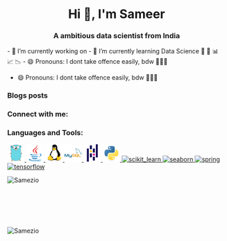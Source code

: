 <!--
**Samezio/Samezio** is a ✨ _special_ ✨ repository because its `README.md` (this file) appears on your GitHub profile.

Here are some ideas to get you started:

- 🔭 I’m currently working on ...
- 🌱 I’m currently learning ...
- 👯 I’m looking to collaborate on ...
- 🤔 I’m looking for help with ...
- 💬 Ask me about ...
- 📫 How to reach me: ...
- 😄 Pronouns: ...
- ⚡ Fun fact: ...
-->
<h1 align="center">Hi 👋, I'm Sameer</h1>
<h3 align="center">A ambitious data scientist from India</h3>
- 🔭 I’m currently working on 
- 🌱 I’m currently learning Data Science 📑 🧾 📊 📈 📉
- 😄 Pronouns: I dont take offence easily, bdw 🤵🏻‍♂️

<!-- <p align="left"> <img src="https://komarev.com/ghpvc/?username=Samezio&label=Profile%20views&color=0e75b6&style=flat" alt="Samezio" /> </p>

<p align="left"> <a href="https://github.com/ryo-ma/github-profile-trophy"><img src="https://github-profile-trophy.vercel.app/?username=Samezio" alt="Samezio" /></a> </p> -->

<!-- <p align="left"> <a href="https://twitter.com/asfasf" target="blank"><img src="https://img.shields.io/twitter/follow/asfasf?logo=twitter&style=for-the-badge" alt="asfasf" /></a> </p> -->
<!-- - 🔭 I’m currently working on [Investment analysis](Investment analysis) -->

<!-- - 🌱 I’m currently learning **Data Science 📑 🧾 📊 📈 📉** -->

<!-- - 👯 I’m looking to collaborate on [asasf](asf) -->

<!-- - 🤝 I’m looking for help with [asfas](asfasf) -->

<!-- - 👨‍💻 All of my projects are available at [asfasf](asfasf) -->

<!-- - 📝 I regularly write articles on [asfasf](asfasf) -->

<!-- - 💬 Ask me about **asfasf** -->

<!-- - 📫 How to reach me **asfasf** -->

<!-- - 📄 Know about my experiences [asfasf](asfasf) -->

- 😄 Pronouns: I dont take offence easily, bdw 🤵🏻‍♂️

<!-- - ⚡ Fun fact **asfasf** -->
### Blogs posts
<!-- BLOG-POST-LIST:START -->
<!-- BLOG-POST-LIST:END -->

<h3 align="left">Connect with me:</h3>
<p align="left">
<!-- <a href="https://codepen.io/asgasg" target="blank"><img align="center" src="https://raw.githubusercontent.com/rahuldkjain/github-profile-readme-generator/master/src/images/icons/Social/codepen.svg" alt="asgasg" height="30" width="40" /></a> -->
<!-- <a href="https://dev.to/asfasf" target="blank"><img align="center" src="https://raw.githubusercontent.com/rahuldkjain/github-profile-readme-generator/master/src/images/icons/Social/devto.svg" alt="asfasf" height="30" width="40" /></a> -->
<!-- <a href="https://twitter.com/asfasf" target="blank"><img align="center" src="https://raw.githubusercontent.com/rahuldkjain/github-profile-readme-generator/master/src/images/icons/Social/twitter.svg" alt="asfasf" height="30" width="40" /></a> -->
<!-- <a href="https://linkedin.com/in/agasg" target="blank"><img align="center" src="https://raw.githubusercontent.com/rahuldkjain/github-profile-readme-generator/master/src/images/icons/Social/linked-in-alt.svg" alt="agasg" height="30" width="40" /></a> -->
<!-- <a href="https://stackoverflow.com/users/asgasg" target="blank"><img align="center" src="https://raw.githubusercontent.com/rahuldkjain/github-profile-readme-generator/master/src/images/icons/Social/stack-overflow.svg" alt="asgasg" height="30" width="40" /></a> -->
<!-- <a href="https://codesandbox.com/asgasg" target="blank"><img align="center" src="https://raw.githubusercontent.com/rahuldkjain/github-profile-readme-generator/master/src/images/icons/Social/codesandbox.svg" alt="asgasg" height="30" width="40" /></a> -->
<!-- <a href="https://kaggle.com/agsasg" target="blank"><img align="center" src="https://raw.githubusercontent.com/rahuldkjain/github-profile-readme-generator/master/src/images/icons/Social/kaggle.svg" alt="agsasg" height="30" width="40" /></a> -->
<!-- <a href="https://fb.com/asgasg" target="blank"><img align="center" src="https://raw.githubusercontent.com/rahuldkjain/github-profile-readme-generator/master/src/images/icons/Social/facebook.svg" alt="asgasg" height="30" width="40" /></a> -->
<!-- <a href="https://instagram.com/agsasg" target="blank"><img align="center" src="https://raw.githubusercontent.com/rahuldkjain/github-profile-readme-generator/master/src/images/icons/Social/instagram.svg" alt="agsasg" height="30" width="40" /></a> -->
<!-- <a href="https://dribbble.com/agasg" target="blank"><img align="center" src="https://raw.githubusercontent.com/rahuldkjain/github-profile-readme-generator/master/src/images/icons/Social/dribbble.svg" alt="agasg" height="30" width="40" /></a> -->
<!-- <a href="https://www.behance.net/asgasg" target="blank"><img align="center" src="https://raw.githubusercontent.com/rahuldkjain/github-profile-readme-generator/master/src/images/icons/Social/behance.svg" alt="asgasg" height="30" width="40" /></a> -->
<!-- <a href="https://hashnode.com/@asfrasf" target="blank"><img align="center" src="https://raw.githubusercontent.com/rahuldkjain/github-profile-readme-generator/master/src/images/icons/Social/hashnode.svg" alt="@asfrasf" height="30" width="40" /></a> -->
<!-- <a href="https://medium.com/@asfasf" target="blank"><img align="center" src="https://raw.githubusercontent.com/rahuldkjain/github-profile-readme-generator/master/src/images/icons/Social/medium.svg" alt="@asfasf" height="30" width="40" /></a> -->
<!-- <a href="https://www.youtube.com/c/asfasf" target="blank"><img align="center" src="https://raw.githubusercontent.com/rahuldkjain/github-profile-readme-generator/master/src/images/icons/Social/youtube.svg" alt="asfasf" height="30" width="40" /></a> -->
<!-- <a href="https://www.codechef.com/users/trurtu" target="blank"><img align="center" src="https://cdn.jsdelivr.net/npm/simple-icons@3.1.0/icons/codechef.svg" alt="trurtu" height="30" width="40" /></a> -->
<!-- <a href="https://www.hackerrank.com/asfasf" target="blank"><img align="center" src="https://raw.githubusercontent.com/rahuldkjain/github-profile-readme-generator/master/src/images/icons/Social/hackerrank.svg" alt="asfasf" height="30" width="40" /></a> -->
<!-- <a href="https://codeforces.com/profile/rturtu" target="blank"><img align="center" src="https://raw.githubusercontent.com/rahuldkjain/github-profile-readme-generator/master/src/images/icons/Social/codeforces.svg" alt="rturtu" height="30" width="40" /></a> -->
<!-- <a href="https://www.leetcode.com/gfjgj" target="blank"><img align="center" src="https://raw.githubusercontent.com/rahuldkjain/github-profile-readme-generator/master/src/images/icons/Social/leet-code.svg" alt="gfjgj" height="30" width="40" /></a> -->
<!-- <a href="https://www.hackerearth.com/fgjfgj" target="blank"><img align="center" src="https://raw.githubusercontent.com/rahuldkjain/github-profile-readme-generator/master/src/images/icons/Social/hackerearth.svg" alt="fgjfgj" height="30" width="40" /></a> -->
<!-- <a href="https://auth.geeksforgeeks.org/user/fgjgj" target="blank"><img align="center" src="https://raw.githubusercontent.com/rahuldkjain/github-profile-readme-generator/master/src/images/icons/Social/geeks-for-geeks.svg" alt="fgjgj" height="30" width="40" /></a> -->
<!-- <a href="https://www.topcoder.com/members/fgjfgj" target="blank"><img align="center" src="https://raw.githubusercontent.com/rahuldkjain/github-profile-readme-generator/master/src/images/icons/Social/topcoder.svg" alt="fgjfgj" height="30" width="40" /></a> -->
<!-- <a href="https://discord.gg/xcbxcb" target="blank"><img align="center" src="https://raw.githubusercontent.com/rahuldkjain/github-profile-readme-generator/master/src/images/icons/Social/discord.svg" alt="xcbxcb" height="30" width="40" /></a> -->
<!-- <a href="/asfasf" target="blank"><img align="center" src="https://raw.githubusercontent.com/rahuldkjain/github-profile-readme-generator/master/src/images/icons/Social/rss.svg" alt="asfasf" height="30" width="40" /></a> -->
</p>

<h3 align="left">Languages and Tools:</h3>
<p align="left"> <a href="https://golang.org" target="_blank" rel="noreferrer"> <img src="https://raw.githubusercontent.com/devicons/devicon/master/icons/go/go-original.svg" alt="go" width="40" height="40"/> </a> <a href="https://www.java.com" target="_blank" rel="noreferrer"> <img src="https://raw.githubusercontent.com/devicons/devicon/master/icons/java/java-original.svg" alt="java" width="40" height="40"/> </a> <a href="https://www.linux.org/" target="_blank" rel="noreferrer"> <img src="https://raw.githubusercontent.com/devicons/devicon/master/icons/linux/linux-original.svg" alt="linux" width="40" height="40"/> </a> <a href="https://www.mysql.com/" target="_blank" rel="noreferrer"> <img src="https://raw.githubusercontent.com/devicons/devicon/master/icons/mysql/mysql-original-wordmark.svg" alt="mysql" width="40" height="40"/> </a> <a href="https://pandas.pydata.org/" target="_blank" rel="noreferrer"> <img src="https://raw.githubusercontent.com/devicons/devicon/2ae2a900d2f041da66e950e4d48052658d850630/icons/pandas/pandas-original.svg" alt="pandas" width="40" height="40"/> </a> <a href="https://www.python.org" target="_blank" rel="noreferrer"> <img src="https://raw.githubusercontent.com/devicons/devicon/master/icons/python/python-original.svg" alt="python" width="40" height="40"/> </a> <a href="https://scikit-learn.org/" target="_blank" rel="noreferrer"> <img src="https://upload.wikimedia.org/wikipedia/commons/0/05/Scikit_learn_logo_small.svg" alt="scikit_learn" width="40" height="40"/> </a> <a href="https://seaborn.pydata.org/" target="_blank" rel="noreferrer"> <img src="https://seaborn.pydata.org/_images/logo-mark-lightbg.svg" alt="seaborn" width="40" height="40"/> </a> <a href="https://spring.io/" target="_blank" rel="noreferrer"> <img src="https://www.vectorlogo.zone/logos/springio/springio-icon.svg" alt="spring" width="40" height="40"/> </a> <a href="https://www.tensorflow.org" target="_blank" rel="noreferrer"> <img src="https://www.vectorlogo.zone/logos/tensorflow/tensorflow-icon.svg" alt="tensorflow" width="40" height="40"/> </a> </p>

<p><img align="left" src="https://github-readme-stats.vercel.app/api/top-langs?username=Samezio&show_icons=true&locale=en&layout=compact" alt="Samezio" /></p>

<!-- <p>&nbsp;<img align="center" src="https://github-readme-stats.vercel.app/api?username=Samezior&show_icons=true&locale=en" alt="Samezio" /></p> -->
<br><br><br><br><br><br>
<p><img align="center" src="https://github-readme-streak-stats.herokuapp.com/?user=Samezio&" alt="Samezio" /></p>

